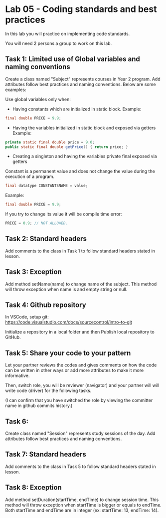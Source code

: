 # Lab 05 - Coding standards and best practices
In this lab you will practice on implementing code standards.

You will need 2 persons a group to work on this lab.

## Task 1: Limited use of Global variables and naming conventions
Create a class named "Subject" represents courses in Year 2 program. Add attributes follow best practices and naming conventions. Below are some examples:  

Use global variables only when:
- Having constants which are initialized in static block.
Example:
```java
final double PRICE = 9.9;
```
- Having the variables initialized in static block and exposed via getters
Example:
```java
private static final double price = 9.0;
public static final double getPrice() { return price; }
```
- Creating a singleton and having the variables private final exposed via getters

Constant is a permanent value and does not change the value during the execution of a program.
```java
final datatype CONSTANTSNAME = value;
```
Example:
```java
final double PRICE = 9.9;
```
If you try to change its value it will be compile time error:
```java
PRICE = 0.9; // NOT ALLOWED.
```

## Task 2: Standard headers
Add comments to the class in Task 1 to follow standard headers stated in lesson.

## Task 3: Exception
Add method setName(name) to change name of the subject. This method will throw exception when name is and empty string or null.

## Task 4: Github repository
In VSCode, setup git:
https://code.visualstudio.com/docs/sourcecontrol/intro-to-git

Initialize a repository in a local folder and then Publish local repository to GitHub.

## Task 5: Share your code to your pattern
Let your partner reviews the codes and gives comments on how the code can be written in other ways or add more attributes to make it more informative.

Then, switch role, you will be reviewer (navigator) and your partner will will write code (driver) for the following tasks.

(I can confirm that you have switched the role by viewing the committer name in github commits history.)

## Task 6:
Create class named "Session" represents study sessions of the day. Add attributes follow best practices and naming conventions.

## Task 7: Standard headers
Add comments to the class in Task 5 to follow standard headers stated in lesson.

## Task 8: Exception
Add method setDuration(startTime, endTime) to change session time. This method will throw exception when startTime is bigger or equals to endTime. Both startTime and endTime are in integer (ex: startTime: 13, endTime: 14).
